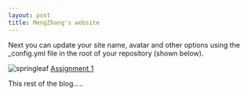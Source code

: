 ```yaml
---
layout: post
title: MengZhang's website
---
```


Next you can update your site name, avatar and other options using the _config.yml file in the root of your repository (shown below).

![springleaf](https://mengzhang2021.github.io/DataVisualization/springleaf.png)
[Assignment 1](filename)

This rest of the blog.....
